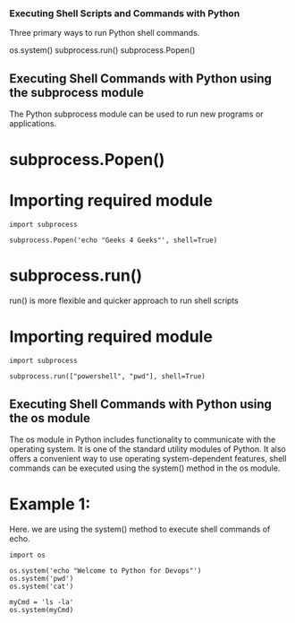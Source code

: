 ### Executing Shell Scripts and Commands with Python

Three primary ways to run Python shell commands.

os.system()
subprocess.run()
subprocess.Popen() 

## Executing Shell Commands with Python using the subprocess module

The Python subprocess module can be used to run new programs or applications.

# subprocess.Popen()

   # Importing required module
    import subprocess

    subprocess.Popen('echo "Geeks 4 Geeks"', shell=True)

# subprocess.run()
run() is more flexible and quicker approach to run shell scripts

   # Importing required module
    import subprocess

    subprocess.run(["powershell", "pwd"], shell=True)



## Executing Shell Commands with Python using the os module

The os module in Python includes functionality to communicate with the operating system. 
It is one of the standard utility modules of Python. It also offers a convenient way to use operating system-dependent features, 
shell commands can be executed using the system() method in the os module.

# Example 1:
Here. we are using the system() method to execute shell commands of echo.

    import os
 
    os.system('echo "Welcome to Python for Devops"')
    os.system('pwd')
    os.system('cat')
      
    myCmd = 'ls -la'
    os.system(myCmd)
    
    

